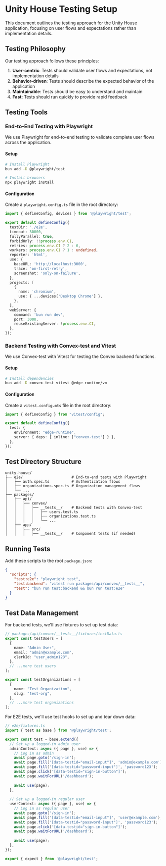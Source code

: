 # Unity House Testing Setup

This document outlines the testing approach for the Unity House application, focusing on user flows and expectations rather than implementation details.

## Testing Philosophy

Our testing approach follows these principles:

1. **User-centric**: Tests should validate user flows and expectations, not implementation details
2. **Behavior-driven**: Tests should describe the expected behavior of the application
3. **Maintainable**: Tests should be easy to understand and maintain
4. **Fast**: Tests should run quickly to provide rapid feedback

## Testing Tools

### End-to-End Testing with Playwright

We use Playwright for end-to-end testing to validate complete user flows across the application.

#### Setup

```bash
# Install Playwright
bun add -D @playwright/test

# Install browsers
npx playwright install
```

#### Configuration

Create a `playwright.config.ts` file in the root directory:

```typescript
import { defineConfig, devices } from '@playwright/test';

export default defineConfig({
  testDir: './e2e',
  timeout: 30000,
  fullyParallel: true,
  forbidOnly: !!process.env.CI,
  retries: process.env.CI ? 2 : 0,
  workers: process.env.CI ? 1 : undefined,
  reporter: 'html',
  use: {
    baseURL: 'http://localhost:3000',
    trace: 'on-first-retry',
    screenshot: 'only-on-failure',
  },
  projects: [
    {
      name: 'chromium',
      use: { ...devices['Desktop Chrome'] },
    },
  ],
  webServer: {
    command: 'bun run dev',
    port: 3000,
    reuseExistingServer: !process.env.CI,
  },
});
```

### Backend Testing with Convex-test and Vitest

We use Convex-test with Vitest for testing the Convex backend functions.

#### Setup

```bash
# Install dependencies
bun add -D convex-test vitest @edge-runtime/vm
```

#### Configuration

Create a `vitest.config.mts` file in the root directory:

```typescript
import { defineConfig } from "vitest/config";

export default defineConfig({
  test: {
    environment: "edge-runtime",
    server: { deps: { inline: ["convex-test"] } },
  },
});
```

## Test Directory Structure

```
unity-house/
├── e2e/                      # End-to-end tests with Playwright
│   ├── auth.spec.ts          # Authentication flows
│   ├── organizations.spec.ts # Organization management flows
│   └── ...
├── packages/
│   ├── api/
│   │   ├── convex/
│   │   │   ├── __tests__/    # Backend tests with Convex-test
│   │   │   │   ├── users.test.ts
│   │   │   │   ├── organizations.test.ts
│   │   │   │   └── ...
│   ├── app/
│   │   ├── src/
│   │   │   ├── __tests__/    # Component tests (if needed)
```

## Running Tests

Add these scripts to the root `package.json`:

```json
{
  "scripts": {
    "test:e2e": "playwright test",
    "test:backend": "vitest run packages/api/convex/__tests__",
    "test": "bun run test:backend && bun run test:e2e"
  }
}
```

## Test Data Management

For backend tests, we'll use fixtures to set up test data:

```typescript
// packages/api/convex/__tests__/fixtures/testData.ts
export const testUsers = [
  {
    name: "Admin User",
    email: "admin@example.com",
    clerkId: "user_admin123",
  },
  // ...more test users
];

export const testOrganizations = [
  {
    name: "Test Organization",
    slug: "test-org",
  },
  // ...more test organizations
];
```

For E2E tests, we'll use test hooks to set up and tear down data:

```typescript
// e2e/fixtures.ts
import { test as base } from '@playwright/test';

export const test = base.extend({
  // Set up a logged-in admin user
  adminContext: async ({ page }, use) => {
    // Log in as admin
    await page.goto('/sign-in');
    await page.fill('[data-testid="email-input"]', 'admin@example.com');
    await page.fill('[data-testid="password-input"]', 'password123');
    await page.click('[data-testid="sign-in-button"]');
    await page.waitForURL('/dashboard');
    
    await use(page);
  },
  
  // Set up a logged-in regular user
  userContext: async ({ page }, use) => {
    // Log in as regular user
    await page.goto('/sign-in');
    await page.fill('[data-testid="email-input"]', 'user@example.com');
    await page.fill('[data-testid="password-input"]', 'password123');
    await page.click('[data-testid="sign-in-button"]');
    await page.waitForURL('/dashboard');
    
    await use(page);
  },
});

export { expect } from '@playwright/test';
```
